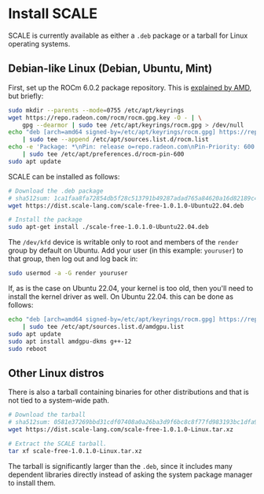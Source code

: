 # Install SCALE

SCALE is currently available as either a `.deb` package or a tarball for Linux operating systems.

## Debian-like Linux (Debian, Ubuntu, Mint)

First, set up the ROCm 6.0.2 package repository. This is
[explained by AMD](https://rocm.docs.amd.com/projects/install-on-linux/en/latest/how-to/native-install/ubuntu.html), but
briefly:

```bash
sudo mkdir --parents --mode=0755 /etc/apt/keyrings
wget https://repo.radeon.com/rocm/rocm.gpg.key -O - | \
    gpg --dearmor | sudo tee /etc/apt/keyrings/rocm.gpg > /dev/null
echo "deb [arch=amd64 signed-by=/etc/apt/keyrings/rocm.gpg] https://repo.radeon.com/rocm/apt/6.0.2 jammy main" \
    | sudo tee --append /etc/apt/sources.list.d/rocm.list
echo -e 'Package: *\nPin: release o=repo.radeon.com\nPin-Priority: 600' \
    | sudo tee /etc/apt/preferences.d/rocm-pin-600
sudo apt update
```

SCALE can be installed as follows:

```bash
# Download the .deb package
# sha512sum: 1ca1faa8fa72854db5f28c513791b49287adad765a84620a16d82189c4a7a582d74fe5391e5169ba15c3fc9e08ce6c43f957390670252b44811f29953bad34f5
wget https://dist.scale-lang.com/scale-free-1.0.1.0-Ubuntu22.04.deb

# Install the package
sudo apt-get install ./scale-free-1.0.1.0-Ubuntu22.04.deb
```

The `/dev/kfd` device is writable only to root and members of the `render` group by default on Ubuntu. Add your user
(in this example: `youruser`) to that group, then log out and log back in:

```bash
sudo usermod -a -G render youruser
```

If, as is the case on Ubuntu 22.04, your kernel is too old, then you'll need to install the kernel driver as well. On Ubuntu
22.04. this can be done as follows:

```bash
echo "deb [arch=amd64 signed-by=/etc/apt/keyrings/rocm.gpg] https://repo.radeon.com/amdgpu/6.0.2/ubuntu jammy main" \
    | sudo tee /etc/apt/sources.list.d/amdgpu.list
sudo apt update
sudo apt install amdgpu-dkms g++-12
sudo reboot
```

## Other Linux distros

There is also a tarball containing binaries for other distributions and that is not tied to a system-wide path.

```bash
# Download the tarball
# sha512sum: 0581e37269bbd31cdf07408a0a26ba3d9f6bc8c8f77fd983193bc1dfa9211aa6238f045353331fd36bc3929131866027f0991bcf1fc15afc7e9e83331e6c3664
wget https://dist.scale-lang.com/scale-free-1.0.1.0-Linux.tar.xz

# Extract the SCALE tarball.
tar xf scale-free-1.0.1.0-Linux.tar.xz
```

The tarball is significantly larger than the `.deb`, since it includes many dependent libraries directly instead of asking the system package manager to install them.
